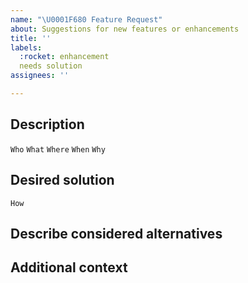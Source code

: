 ```yaml
---
name: "\U0001F680 Feature Request"
about: Suggestions for new features or enhancements
title: ''
labels:
  :rocket: enhancement
  needs solution
assignees: ''

---
```


## Description  
`Who` `What` `Where` `When` `Why`

## Desired solution
`How`


## Describe considered alternatives


## Additional context
